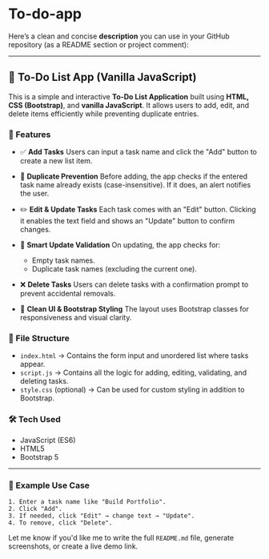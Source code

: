 # To-do-app
Here’s a clean and concise **description** you can use in your GitHub repository (as a README section or project comment):

---

## 📝 To-Do List App (Vanilla JavaScript)

This is a simple and interactive **To-Do List Application** built using **HTML, CSS (Bootstrap)**, and **vanilla JavaScript**. It allows users to add, edit, and delete items efficiently while preventing duplicate entries.

### 🔧 Features

* ✅ **Add Tasks**
  Users can input a task name and click the "Add" button to create a new list item.

* 🚫 **Duplicate Prevention**
  Before adding, the app checks if the entered task name already exists (case-insensitive). If it does, an alert notifies the user.

* ✏️ **Edit & Update Tasks**
  Each task comes with an "Edit" button. Clicking it enables the text field and shows an "Update" button to confirm changes.

* 🧠 **Smart Update Validation**
  On updating, the app checks for:

  * Empty task names.
  * Duplicate task names (excluding the current one).

* ❌ **Delete Tasks**
  Users can delete tasks with a confirmation prompt to prevent accidental removals.

* 🔁 **Clean UI & Bootstrap Styling**
  The layout uses Bootstrap classes for responsiveness and visual clarity.

### 📁 File Structure

* `index.html` → Contains the form input and unordered list where tasks appear.
* `script.js` → Contains all the logic for adding, editing, validating, and deleting tasks.
* `style.css` (optional) → Can be used for custom styling in addition to Bootstrap.

### 🛠 Tech Used

* JavaScript (ES6)
* HTML5
* Bootstrap 5

---

### 🧪 Example Use Case

```text
1. Enter a task name like "Build Portfolio".
2. Click "Add".
3. If needed, click "Edit" → change text → "Update".
4. To remove, click "Delete".
```

Let me know if you'd like me to write the full `README.md` file, generate screenshots, or create a live demo link.
